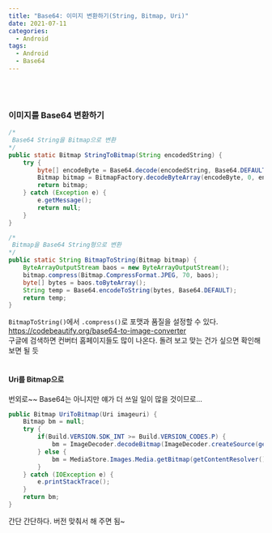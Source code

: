 ```yaml
---
title: "Base64: 이미지 변환하기(String, Bitmap, Uri)"
date: 2021-07-11
categories:
  - Android
tags:
  - Android
  - Base64
---
```


<br></br>

### 이미지를 Base64 변환하기
```java
/*
 Base64 String을 Bitmap으로 변환
*/
public static Bitmap StringToBitmap(String encodedString) {
    try {
        byte[] encodeByte = Base64.decode(encodedString, Base64.DEFAULT);
        Bitmap bitmap = BitmapFactory.decodeByteArray(encodeByte, 0, encodeByte.length);
        return bitmap;
    } catch (Exception e) {
        e.getMessage();
        return null;
    }
}

/*
 Bitmap을 Base64 String형으로 변환
*/
public static String BitmapToString(Bitmap bitmap) {
    ByteArrayOutputStream baos = new ByteArrayOutputStream();
    bitmap.compress(Bitmap.CompressFormat.JPEG, 70, baos);
    byte[] bytes = baos.toByteArray();
    String temp = Base64.encodeToString(bytes, Base64.DEFAULT);
    return temp;
}
```
`BitmapToString()`에서 `.compress()`로 포맷과 품질을 설정할 수 있다.  
https://codebeautify.org/base64-to-image-converter  
구글에 검색하면 컨버터 홈페이지들도 많이 나온다. 돌려 보고 맞는 건가 싶으면 확인해 보면 될 듯
<br></br>

#### Uri를 Bitmap으로
번외로~~ Base64는 아니지만 얘가 더 쓰일 일이 많을 것이므로...
```java
public Bitmap UriToBitmap(Uri imageuri) {
    Bitmap bm = null;
    try {
        if(Build.VERSION.SDK_INT >= Build.VERSION_CODES.P) {
            bm = ImageDecoder.decodeBitmap(ImageDecoder.createSource(getContentResolver(), imageuri));
        } else {
            bm = MediaStore.Images.Media.getBitmap(getContentResolver(), imageuri);
        }
    } catch (IOException e) {
        e.printStackTrace();
    }
    return bm;
}
```
간단 간단하다. 버전 맞춰서 해 주면 됨~
<br></br>




